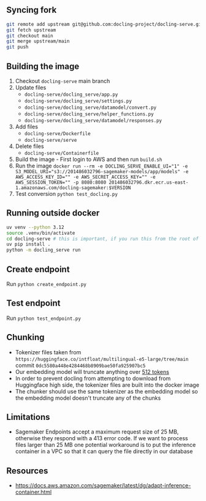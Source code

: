 ## Syncing fork
```bash
git remote add upstream git@github.com:docling-project/docling-serve.git # this only needs to be run once
git fetch upstream
git checkout main
git merge upstream/main
git push
```

## Building the image
1. Checkout `docling-serve` main branch
2. Update files
    * `docling-serve/docling_serve/app.py`
    * `docling-serve/docling_serve/settings.py`
    * `docling-serve/docling_serve/datamodel/convert.py`
    * `docling-serve/docling_serve/helper_functions.py`
    * `docling-serve/docling_serve/datamodel/responses.py`
3. Add files
    * `docling-serve/Dockerfile`
    * `docling-serve/serve`
4. Delete files
    * `docling-serve/Containerfile`
5. Build the image - First login to AWS and then run `build.sh`
6. Run the image `docker run --rm -e DOCLING_SERVE_ENABLE_UI="1" -e S3_MODEL_URI="s3://201486032796-sagemaker-models/app/models" -e AWS_ACCESS_KEY_ID="" -e AWS_SECRET_ACCESS_KEY="" -e AWS_SESSION_TOKEN="" -p 8080:8080 201486032796.dkr.ecr.us-east-1.amazonaws.com/docling-sagemaker:$VERSION`
7. Test conversion `python test_docling.py`


## Running outside docker
```bash
uv venv --python 3.12
source .venv/bin/activate
cd docling-serve # this is important, if you run this from the root of repo it will the pypi docling-serve
uv pip install .
python -m docling_serve run
```

## Create endpoint
Run `python create_endpoint.py`

## Test endpoint
Run `python test_endpoint.py`

## Chunking
* Tokenizer files taken from `https://huggingface.co/intfloat/multilingual-e5-large/tree/main` commit `0dc5580a448e4284468b8909bae50fa925907bc5`
* Our embedding model will truncate anything over [512 tokens](https://huggingface.co/intfloat/multilingual-e5-large#limitations)
* In order to prevent docling from attempting to download from Huggingface high side, the tokenizer files are built into the docker image
* The chunker should use the same tokenizer as the embedding model so the embedding model doesn't truncate any of the chunks

## Limitations
* Sagemaker Endpoints accept a maximum request size of 25 MB, otherwise they respond with a 413 error code. If we want to process files larger than 25 MB one potential workaround is to put the inference container in a VPC so that it can query the file directly in our database

## Resources
* https://docs.aws.amazon.com/sagemaker/latest/dg/adapt-inference-container.html